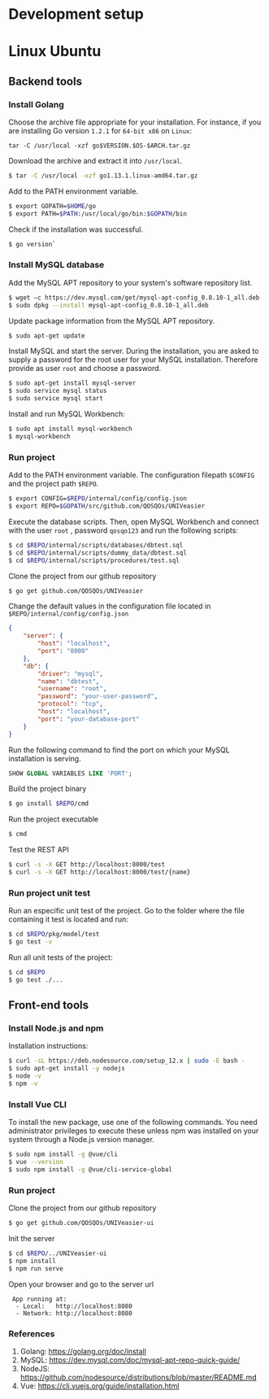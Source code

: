 # Development setup

# Linux Ubuntu

## Backend tools

### Install Golang
Choose the archive file appropriate for your installation. For instance, if you are installing Go version `1.2.1` for `64-bit x86` on `Linux`: 

`tar -C /usr/local -xzf go$VERSION.$OS-$ARCH.tar.gz`

Download the archive and extract it into `/usr/local`.

```bash
$ tar -C /usr/local -xzf go1.13.1.linux-amd64.tar.gz
```

Add to the PATH environment variable.

```bash
$ export GOPATH=$HOME/go
$ export PATH=$PATH:/usr/local/go/bin:$GOPATH/bin
```

Check if the installation was successful.

```bash
$ go version`
```

### Install MySQL database
Add the MySQL APT repository to your system's software repository list.

```bash
$ wget –c https://dev.mysql.com/get/mysql-apt-config_0.8.10-1_all.deb
$ sudo dpkg --install mysql-apt-config_0.8.10-1_all.deb
```

Update package information from the MySQL APT repository.

```bash
$ sudo apt-get update
```

Install MySQL and start the server. During the installation, you are asked to supply a password for the root user for your MySQL installation. Therefore provide as user `root` and choose a password.

```bash
$ sudo apt-get install mysql-server
$ sudo service mysql status
$ sudo service mysql start
```

Install and run MySQL Workbench:

```bash
$ sudo apt install mysql-workbench
$ mysql-workbench
```

### Run project

Add to the PATH environment variable. The configuration filepath `$CONFIG` and the project path `$REPO`.

```bash
$ export CONFIG=$REPO/internal/config/config.json
$ export REPO=$GOPATH/src/github.com/QOSQOs/UNIVeasier
```

Execute the database scripts. Then, open MySQL Workbench and connect with the user `root` , password `qosqo123` and run the following scripts:

``` bash
$ cd $REPO/internal/scripts/databases/dbtest.sql
$ cd $REPO/internal/scripts/dummy_data/dbtest.sql
$ cd $REPO/internal/scripts/procedures/test.sql
```

Clone the project from our github repository

```bash
$ go get github.com/QOSQOs/UNIVeasier
```

Change the default values ​​in the configuration file located in `$REPO/internal/config/config.json`

```json
{
    "server": {
        "host": "localhost",
        "port": "8000"
    },
    "db": {
        "driver": "mysql",
        "name": "dbtest",
        "username": "root",
        "password": "your-user-password",
        "protocol": "tcp",
        "host": "localhost",
        "port": "your-database-port"
    }
}
```

Run the following command to find the port on which your MySQL installation is serving.

```sql
SHOW GLOBAL VARIABLES LIKE 'PORT';
```

Build the project binary

```bash
$ go install $REPO/cmd
```

Run the project executable

```bash
$ cmd
```

Test the REST API

``` bash
$ curl -s -X GET http://localhost:8000/test
$ curl -s -X GET http://localhost:8000/test/{name}
```

### Run project unit test

Run an especific unit test of the project. Go to the folder where the file containing it test is located and run:

```bash
$ cd $REPO/pkg/model/test
$ go test -v
```

Run all unit tests of the project:

``` bash
$ cd $REPO
$ go test ./...
```

## Front-end tools
### Install Node.js and npm

Installation instructions:

``` bash
$ curl -sL https://deb.nodesource.com/setup_12.x | sudo -E bash -
$ sudo apt-get install -y nodejs
$ node -v
$ npm -v
```

### Install Vue CLI

To install the new package, use one of the following commands. You need administrator privileges to execute these unless npm was installed on your system through a Node.js version manager.

``` bash
$ sudo npm install -g @vue/cli
$ vue --version
$ sudo npm install -g @vue/cli-service-global
```

### Run project

Clone the project from our github repository

```bash
$ go get github.com/QOSQOs/UNIVeasier-ui
```

Init the server

``` bash
$ cd $REPO/../UNIVeasier-ui
$ npm install
$ npm run serve
```

Open your browser and go to the server url

```
 App running at:
  - Local:   http://localhost:8080
  - Network: http://localhost:8080
```

### References
1. Golang: https://golang.org/doc/install
2. MySQL: https://dev.mysql.com/doc/mysql-apt-repo-quick-guide/
3. NodeJS: https://github.com/nodesource/distributions/blob/master/README.md
4. Vue: https://cli.vuejs.org/guide/installation.html
